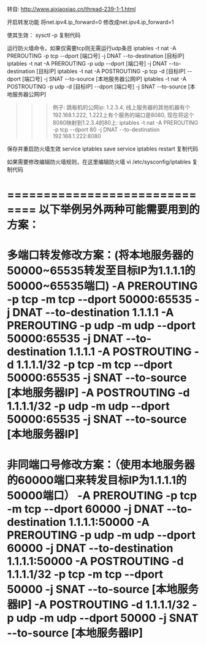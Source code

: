 转自: http://www.aixiaoxiao.cn/thread-239-1-1.html

开启转发功能
将net.ipv4.ip_forward=0
修改成net.ipv4.ip_forward=1

使其生效：
    sysctl -p
复制代码

运行防火墙命令，如果仅需要tcp则无需运行udp条目
iptables -t nat -A PREROUTING -p tcp --dport [端口号] -j DNAT --to-destination [目标IP]
iptables -t nat -A PREROUTING -p udp --dport [端口号] -j DNAT --to-destination [目标IP]
iptables -t nat -A POSTROUTING -p tcp -d [目标IP] --dport [端口号] -j SNAT --to-source [本地服务器公网IP]
iptables -t nat -A POSTROUTING -p udp -d [目标IP] --dport [端口号] -j SNAT --to-source [本地服务器公网IP]

>>> 例子: 跳板机的公网ip: 1.2.3.4, 线上服务器的其他机器有个192.168.1.222, 1.222上有个服务的端口是8080, 现在将这个8080映射到1.2.3.4的80上:
iptables -t nat -A PREROUTING -p tcp --dport 80 -j DNAT --to-destination 192.168.1.222:8080

保存并重启防火墙生效
    service iptables save
    service iptables restart
复制代码

如果需要修改编辑防火墙规则，在这里编辑防火墙
    vi /etc/sysconfig/iptables
复制代码

==============================
以下举例另外两种可能需要用到的方案：
==============================
多端口转发修改方案：(将本地服务器的50000~65535转发至目标IP为1.1.1.1的50000~65535端口)
-A PREROUTING -p tcp -m tcp --dport 50000:65535 -j DNAT --to-destination 1.1.1.1
-A PREROUTING -p udp -m udp --dport 50000:65535 -j DNAT --to-destination 1.1.1.1
-A POSTROUTING -d 1.1.1.1/32 -p tcp -m tcp --dport 50000:65535 -j SNAT --to-source [本地服务器IP]
-A POSTROUTING -d 1.1.1.1/32 -p udp -m udp --dport 50000:65535 -j SNAT --to-source [本地服务器IP]
============================================================
非同端口号修改方案：（使用本地服务器的60000端口来转发目标IP为1.1.1.1的50000端口）
-A PREROUTING -p tcp -m tcp --dport 60000 -j DNAT --to-destination 1.1.1.1:50000
-A PREROUTING -p udp -m udp --dport 60000 -j DNAT --to-destination 1.1.1.1:50000
-A POSTROUTING -d 1.1.1.1/32 -p tcp -m tcp --dport 50000 -j SNAT --to-source [本地服务器IP]
-A POSTROUTING -d 1.1.1.1/32 -p udp -m udp --dport 50000 -j SNAT --to-source [本地服务器IP]
============================================================

